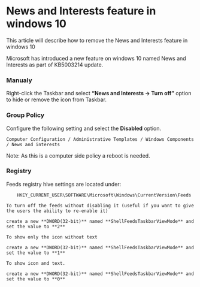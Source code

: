 # News and Interests feature in windows 10
This article will describe how to remove the News and Interests feature in windows 10

Microsoft has introduced a new feature on windows 10 named News and Interests as part of KB5003214 update.

### Manualy

Right-click the Taskbar and select **“News and Interests -> Turn off”** option to hide or remove the icon from Taskbar.


### Group Policy

Configure the following setting and select the **Disabled** option.

    Computer Configuration / Administrative Templates / Windows Components / News and interests

Note: As this is a computer side policy a reboot is needed.


### Registry 

Feeds registry hive settings are located under: 
        
        HKEY_CURRENT_USER\SOFTWARE\Microsoft\Windows\CurrentVersion\Feeds

    To turn off the feeds without disabling it (useful if you want to give the users the ability to re-enable it)

    create a new **DWORD(32-bit)** named **ShellFeedsTaskbarViewMode** and set the value to **2**

    To show only the icon without text

    create a new **DWORD(32-bit)** named **ShellFeedsTaskbarViewMode** and set the value to **1**

    To show icon and text.

    create a new **DWORD(32-bit)** named **ShellFeedsTaskbarViewMode** and set the value to **0**
